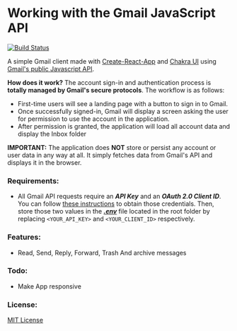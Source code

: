 # Working with the Gmail JavaScript API

[![Build Status](https://img.shields.io/github/license/KhalidLam/Gmail-App-React)](https://github.com/KhalidLam/Gmail-App-React/blob/master/LICENSE)

A simple Gmail client made with [Create-React-App](https://github.com/facebook/create-react-app) and [Chakra UI](https://github.com/chakra-ui/chakra-ui/) using [Gmail's public Javascript API](https://developers.google.com/gmail/api/).

**How does it work?**
The account sign-in and authentication process is **totally managed by Gmail's secure protocols**. The workflow is as follows:

- First-time users will see a landing page with a button to sign in to
  Gmail.
- Once successfully signed-in, Gmail will display a screen asking the
  user for permission to use the account in the application.
- After permission is granted, the application will load all account data and display the Inbox folder

**IMPORTANT:** The application does **NOT** store or persist any account or user data in any way at all. It simply fetches data from Gmail's API and displays it in the browser.

### Requirements:

- All Gmail API requests require an **_API Key_** and an **_OAuth 2.0 Client ID_**. You can follow [these instructions](https://developers.google.com/fit/android/get-api-key) to obtain those credentials. Then, store those two values in the **_[.env](https://facebook.github.io/create-react-app/docs/adding-custom-environment-variables)_** file located in the root folder by replacing `<YOUR_API_KEY>` and `<YOUR_CLIENT_ID>` respectively.

### Features:

- Read, Send, Reply, Forward, Trash And archive messages

### Todo:

- Make App responsive

### License:

[MIT License](https://opensource.org/licenses/MIT)
